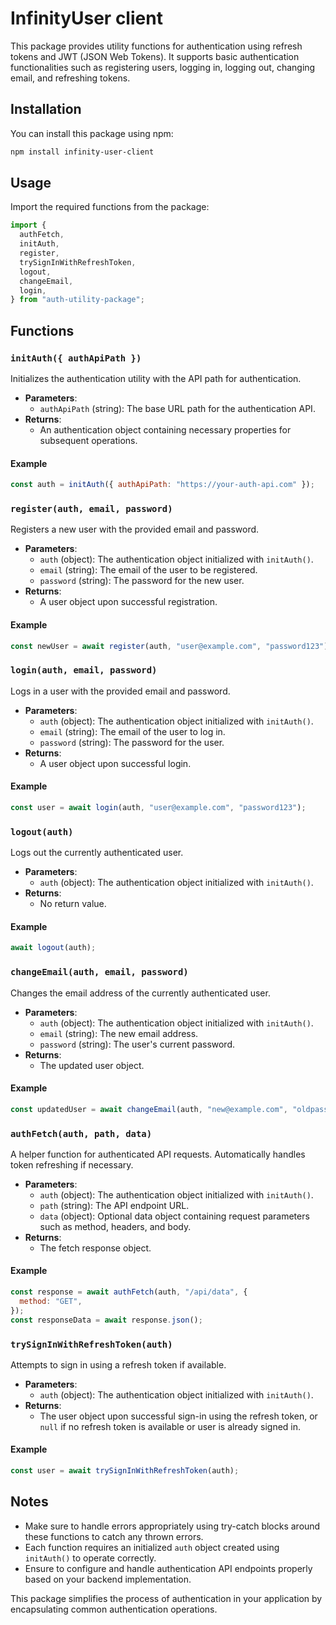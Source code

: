 # InfinityUser client

This package provides utility functions for authentication using refresh tokens and JWT (JSON Web Tokens). It supports basic authentication functionalities such as registering users, logging in, logging out, changing email, and refreshing tokens.

## Installation

You can install this package using npm:

```bash
npm install infinity-user-client
```

## Usage

Import the required functions from the package:

```javascript
import {
  authFetch,
  initAuth,
  register,
  trySignInWithRefreshToken,
  logout,
  changeEmail,
  login,
} from "auth-utility-package";
```

## Functions

### `initAuth({ authApiPath })`

Initializes the authentication utility with the API path for authentication.

- **Parameters**:
  - `authApiPath` (string): The base URL path for the authentication API.
- **Returns**:
  - An authentication object containing necessary properties for subsequent operations.

#### Example

```javascript
const auth = initAuth({ authApiPath: "https://your-auth-api.com" });
```

### `register(auth, email, password)`

Registers a new user with the provided email and password.

- **Parameters**:
  - `auth` (object): The authentication object initialized with `initAuth()`.
  - `email` (string): The email of the user to be registered.
  - `password` (string): The password for the new user.
- **Returns**:
  - A user object upon successful registration.

#### Example

```javascript
const newUser = await register(auth, "user@example.com", "password123");
```

### `login(auth, email, password)`

Logs in a user with the provided email and password.

- **Parameters**:
  - `auth` (object): The authentication object initialized with `initAuth()`.
  - `email` (string): The email of the user to log in.
  - `password` (string): The password for the user.
- **Returns**:
  - A user object upon successful login.

#### Example

```javascript
const user = await login(auth, "user@example.com", "password123");
```

### `logout(auth)`

Logs out the currently authenticated user.

- **Parameters**:
  - `auth` (object): The authentication object initialized with `initAuth()`.
- **Returns**:
  - No return value.

#### Example

```javascript
await logout(auth);
```

### `changeEmail(auth, email, password)`

Changes the email address of the currently authenticated user.

- **Parameters**:
  - `auth` (object): The authentication object initialized with `initAuth()`.
  - `email` (string): The new email address.
  - `password` (string): The user's current password.
- **Returns**:
  - The updated user object.

#### Example

```javascript
const updatedUser = await changeEmail(auth, "new@example.com", "oldpassword");
```

### `authFetch(auth, path, data)`

A helper function for authenticated API requests. Automatically handles token refreshing if necessary.

- **Parameters**:
  - `auth` (object): The authentication object initialized with `initAuth()`.
  - `path` (string): The API endpoint URL.
  - `data` (object): Optional data object containing request parameters such as method, headers, and body.
- **Returns**:
  - The fetch response object.

#### Example

```javascript
const response = await authFetch(auth, "/api/data", {
  method: "GET",
});
const responseData = await response.json();
```

### `trySignInWithRefreshToken(auth)`

Attempts to sign in using a refresh token if available.

- **Parameters**:
  - `auth` (object): The authentication object initialized with `initAuth()`.
- **Returns**:
  - The user object upon successful sign-in using the refresh token, or `null` if no refresh token is available or user is already signed in.

#### Example

```javascript
const user = await trySignInWithRefreshToken(auth);
```

## Notes

- Make sure to handle errors appropriately using try-catch blocks around these functions to catch any thrown errors.
- Each function requires an initialized `auth` object created using `initAuth()` to operate correctly.
- Ensure to configure and handle authentication API endpoints properly based on your backend implementation.

This package simplifies the process of authentication in your application by encapsulating common authentication operations.

